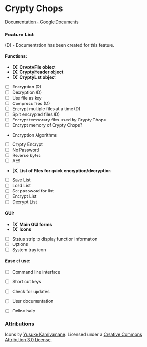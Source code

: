 # Crypty Chops
[Documentation - Google Documents](https://drive.google.com/folderview?id=0Bx-d6G8hYwBPWjZ4Mml0WUJ2aUk&usp=sharing)

### Feature List
(D) - Documentation has been created for this feature.

#### Functions:
* **[X] CryptyFile object**
* **[X] CryptyHeader object**
* **[X] CryptyList object**
* [ ] Encryption (D)
* [ ] Decryption (D)
* [ ] Use file as key
* [ ] Compress files (D)
* [ ] Encrypt multiple files at a time (D)
* [ ] Split encrypted files (D)
* [ ] Encrypt temporary files used by Crypty Chops
* [ ] Encrypt memory of Crypty Chops?
* Encryption Algorithms
 * [ ] Crypty Encrypt
 * [ ] No Password
 * [ ] Reverse bytes
 * [ ] AES
* **[X] List of Files for quick encryption/decryption**
 * [ ] Save List
 * [ ] Load List
 * [ ] Set password for list
 * [ ] Encrypt List
 * [ ] Decrypt List

#### GUI:
* **[X] Main GUI forms**
* **[X] Icons**
* [ ] Status strip to display function information
* [ ] Options
* [ ] System tray icon

#### Ease of use:
* [ ] Command line interface
* [ ] Short cut keys
* [ ] Check for updates
* [ ] User documentation
* [ ] Online help


### Attributions
Icons by [Yusuke Kamiyamane](http://p.yusukekamiyamane.com/). Licensed under a [Creative Commons Attribution 3.0 License](http://creativecommons.org/licenses/by/3.0/).

